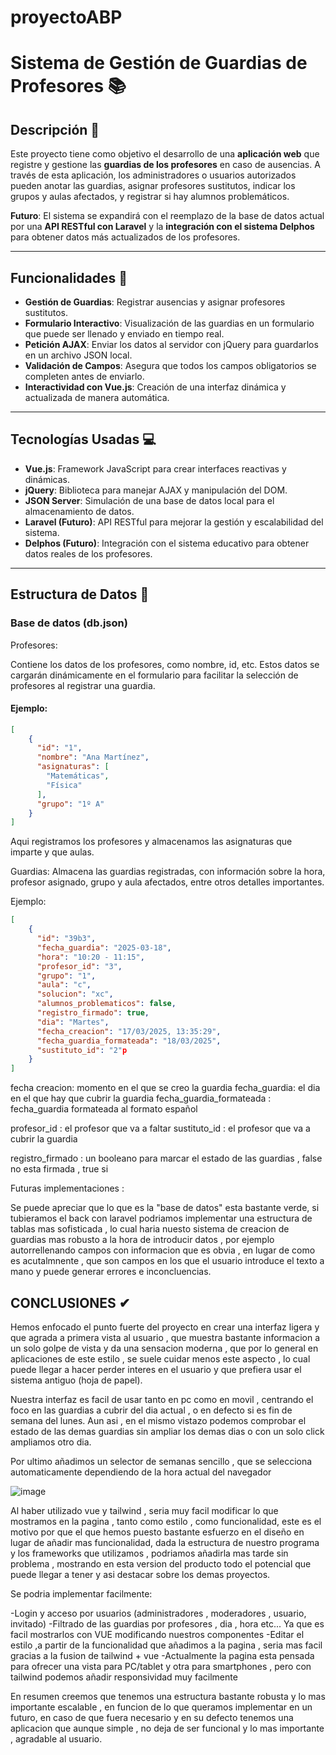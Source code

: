 # proyectoABP


# Sistema de Gestión de Guardias de Profesores 📚

## Descripción 📝

Este proyecto tiene como objetivo el desarrollo de una **aplicación web** que registre y gestione las **guardias de los profesores** en caso de ausencias. A través de esta aplicación, los administradores o usuarios autorizados pueden anotar las guardias, asignar profesores sustitutos, indicar los grupos y aulas afectados, y registrar si hay alumnos problemáticos.

**Futuro**: El sistema se expandirá con el reemplazo de la base de datos actual por una **API RESTful con Laravel** y la **integración con el sistema Delphos** para obtener datos más actualizados de los profesores.

---

## Funcionalidades 🔧

- **Gestión de Guardias**: Registrar ausencias y asignar profesores sustitutos.
- **Formulario Interactivo**: Visualización de las guardias en un formulario que puede ser llenado y enviado en tiempo real.
- **Petición AJAX**: Enviar los datos al servidor con jQuery para guardarlos en un archivo JSON local.
- **Validación de Campos**: Asegura que todos los campos obligatorios se completen antes de enviarlo.
- **Interactividad con Vue.js**: Creación de una interfaz dinámica y actualizada de manera automática.

---

## Tecnologías Usadas 💻

- **Vue.js**: Framework JavaScript para crear interfaces reactivas y dinámicas.
- **jQuery**: Biblioteca para manejar AJAX y manipulación del DOM.
- **JSON Server**: Simulación de una base de datos local para el almacenamiento de datos.
- **Laravel (Futuro)**: API RESTful para mejorar la gestión y escalabilidad del sistema.
- **Delphos (Futuro)**: Integración con el sistema educativo para obtener datos reales de los profesores.

---

## Estructura de Datos 📂

### **Base de datos (db.json)**

Profesores:

Contiene los datos de los profesores, como nombre, id, etc. Estos datos se cargarán dinámicamente en el formulario para facilitar la selección de profesores al registrar una guardia.

#### Ejemplo:
```json
[
    {
      "id": "1",
      "nombre": "Ana Martínez",
      "asignaturas": [
        "Matemáticas",
        "Física"
      ],
      "grupo": "1º A"
    }
]
```
Aqui registramos los profesores y almacenamos las asignaturas que imparte y que aulas.


Guardias:
Almacena las guardias registradas, con información sobre la hora, profesor asignado, grupo y aula afectados, entre otros detalles importantes.

Ejemplo:
```json
[
    {
      "id": "39b3",
      "fecha_guardia": "2025-03-18",
      "hora": "10:20 - 11:15",
      "profesor_id": "3",
      "grupo": "1",
      "aula": "c",
      "solucion": "xc",
      "alumnos_problematicos": false,
      "registro_firmado": true,
      "dia": "Martes",
      "fecha_creacion": "17/03/2025, 13:35:29",
      "fecha_guardia_formateada": "18/03/2025",
      "sustituto_id": "2"p
    }
]
```

fecha creacion: momento en el que se creo la guardia
fecha_guardia: el dia en el que hay que cubrir la guardia
fecha_guardia_formateada : fecha_guardia formateada al formato español

profesor_id : el profesor que va a faltar
sustituto_id : el profesor que va a cubrir la guardia

registro_firmado : un booleano para marcar el estado de las guardias , false no esta firmada , true si


Futuras implementaciones :

Se puede apreciar que lo que es la "base de datos" esta bastante verde,
si tubieramos el back con laravel podriamos implementar una estructura de tablas
mas sofisticada , lo cual haria nuesto sistema de creacion de guardias mas robusto 
a la hora de introducir datos , por ejemplo autorrellenando campos con informacion que es obvia
, en lugar de como es acutalmnente , que son campos en los que el usuario introduce el texto a mano
y puede generar errores e inconcluencias.

## CONCLUSIONES ✔

Hemos enfocado el punto fuerte del proyecto en crear una interfaz ligera y que agrada a primera vista al usuario
, que muestra bastante informacion a un solo golpe de vista y da una sensacion moderna , que por lo general 
en aplicaciones de este estilo , se suele cuidar menos este aspecto , lo cual puede llegar a hacer perder interes 
en el usuario y que prefiera usar el sistema antiguo (hoja de papel). 

Nuestra interfaz es facil de usar tanto en pc como en movil , centrando el foco en las guardias a cubrir del dia actual , o en defecto si es fin de semana
del lunes. Aun asi , en el mismo vistazo podemos comprobar el estado de las demas guardias sin ampliar los demas dias o con un solo click ampliamos otro dia. 

Por ultimo añadimos un selector de semanas sencillo , que se selecciona automaticamente dependiendo de la hora actual del navegador 

![image](https://github.com/user-attachments/assets/b6451773-0b9f-4aab-80b9-8b5d5e1a23fc)

Al haber utilizado vue y tailwind , seria muy facil modificar lo que mostramos en la pagina , tanto como estilo , como funcionalidad, 
este es el motivo por que el que hemos puesto bastante esfuerzo en el diseño en lugar de añadir mas funcionalidad, dada la estructura de nuestro programa 
y los frameworks que utilizamos , podriamos añadirla mas tarde sin problema , mostrando en esta version del producto todo el potencial que puede llegar a tener 
y asi destacar sobre los demas proyectos.

Se podria implementar facilmente:

  -Login y acceso por usuarios (administradores , moderadores , usuario, invitado)
  -Filtrado de las guardias por profesores , dia , hora etc... Ya que es facil mostrarlos con VUE modificando nuestros componentes
  -Editar el estilo ,a partir de la funcionalidad que añadimos a la pagina , seria mas facil gracias a la fusion de tailwind + vue
  -Actualmente la pagina esta pensada para ofrecer una vista para PC/tablet y otra para smartphones , pero con tailwind podemos añadir responsividad muy facilmente

En resumen creemos que tenemos una estructura bastante robusta y lo mas importante escalable , en funcion de lo que queramos implementar en un futuro, en caso de que fuera necesario y 
en su defecto tenemos una aplicacion que aunque simple , no deja de ser funcional y lo mas importante , agradable al usuario.





